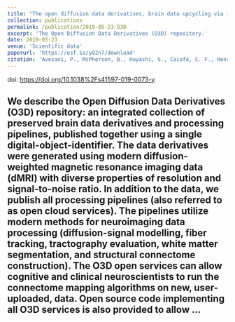 ```yaml
---
title: "The open diffusion data derivatives, brain data upcycling via integrated publishing of derivatives and reproducible open cloud services"
collection: publications
permalink: /publication/2019-05-23-O3D
excerpt: 'The Open Diffusion Data Derivatives (O3D) repository.'
date: 2019-05-23
venue: 'Scientific data'
paperurl: 'https://osf.io/y82n7/download'
citation: 'Avesani, P., McPherson, B., Hayashi, S., Caiafa, C. F., Henschel, R., Garyfallidis, E., ... & Pestilli, F. (2019). The open diffusion data derivatives, brain data upcycling via integrated publishing of derivatives and reproducible open cloud services. <i>Scientific data</i>, 6(1), 1-13.'
---
```

doi: https://doi.org/10.1038%2Fs41597-019-0073-y

We describe the Open Diffusion Data Derivatives (O3D) repository: an integrated collection of preserved brain data derivatives and processing pipelines, published together using a single digital-object-identifier. The data derivatives were generated using modern diffusion-weighted magnetic resonance imaging data (dMRI) with diverse properties of resolution and signal-to-noise ratio. In addition to the data, we publish all processing pipelines (also referred to as open cloud services). The pipelines utilize modern methods for neuroimaging data processing (diffusion-signal modelling, fiber tracking, tractography evaluation, white matter segmentation, and structural connectome construction). The O3D open services can allow cognitive and clinical neuroscientists to run the connectome mapping algorithms on new, user-uploaded, data. Open source code implementing all O3D services is also provided to allow …
---


